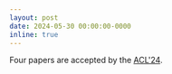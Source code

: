 ```yaml
---
layout: post
date: 2024-05-30 00:00:00-0000
inline: true
---
```


Four papers are accepted by the <a href="https://2024.aclweb.org/">ACL'24</a>.
